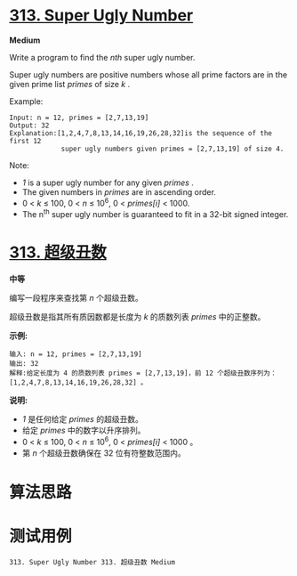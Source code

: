 # [313. Super Ugly Number][enTitle]

**Medium**

Write a program to find the  *nth*  super ugly number.

Super ugly numbers are positive numbers whose all prime factors are in the given prime list  *primes*  of size  *k* .

Example:

```
Input: n = 12, primes = [2,7,13,19]
Output: 32 
Explanation:[1,2,4,7,8,13,14,16,19,26,28,32]is the sequence of the first 12 
             super ugly numbers given primes = [2,7,13,19] of size 4.
```

Note:

-  *1*  is a super ugly number for any given  *primes* . 
- The given numbers in  *primes*  are in ascending order. 
- 0 <  *k*  ≤ 100, 0 <  *n*  ≤ 10<sup>6</sup>, 0 <  *primes[i]*  < 1000. 
- The n<sup>th</sup> super ugly number is guaranteed to fit in a 32-bit signed integer.


# [313. 超级丑数][cnTitle]

**中等**

编写一段程序来查找第  *n*  个超级丑数。

超级丑数是指其所有质因数都是长度为  *k*  的质数列表  *primes*  中的正整数。

**示例:** 

```
输入: n = 12, primes = [2,7,13,19]
输出: 32 
解释:给定长度为 4 的质数列表 primes = [2,7,13,19]，前 12 个超级丑数序列为：[1,2,4,7,8,13,14,16,19,26,28,32] 。
```

**说明:** 

-  *1*  是任何给定  *primes*  的超级丑数。 
-  给定  *primes*  中的数字以升序排列。 
- 0 <  *k*  ≤ 100, 0 <  *n*  ≤ 10<sup>6</sup>, 0 <  *primes[i]*  < 1000 。 
- 第  *n*  个超级丑数确保在 32 位有符整数范围内。




# 算法思路

# 测试用例
```
313. Super Ugly Number 313. 超级丑数 Medium
```

[enTitle]: https://leetcode.com/problems/super-ugly-number/
[cnTitle]: https://leetcode-cn.com/problems/super-ugly-number/
